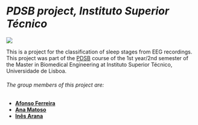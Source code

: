 # _PDSB project, Instituto Superior Técnico_ 

[![](https://www.ejp-eurad.eu/sites/default/files/2019-11/ist_logo.png)](https://fenix.tecnico.ulisboa.pt/cursos/mebiom/disciplina-curricular/1529008500343) 

This is a project for the classification of sleep stages from EEG recordings. This project was part of the [PDSB](https://fenix.tecnico.ulisboa.pt/cursos/mebiom/disciplina-curricular/1529008500343) course of the 1st year/2nd semester of the Master in Biomedical Engineering at Instituto Superior Técnico, Universidade de Lisboa.

###### The group members of this project are: 
 - **[Afonso Ferreira]**
 - **[Ana Matoso]**
 - **[Inês Arana]**


[//]: # (These are reference links used in the body of this note and get stripped out when the markdown processor does its job. There is no need to format nicely because it shouldn't be seen.)

   [Afonso Ferreira]: <https://github.com/afonsof3rreira>
   [Ana Matoso]: <https://github.com/afonsof3rreira>
   [Inês Arana]: <https://github.com/afonsof3rreira>   
